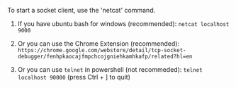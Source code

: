 To start a socket client, use the 'netcat' command.

1. If you have ubuntu bash for windows (recommended):
  `netcat localhost 9000`

2. Or you can use the Chrome Extension (recommended):
 `https://chrome.google.com/webstore/detail/tcp-socket-debugger/fenhpkaocajfmpchcojgniehkamhkafp/related?hl=en`

2. Or you can use `telnet` in powershell (not recommeded):
  `telnet localhost 90000`
  (press Ctrl + ] to quit)